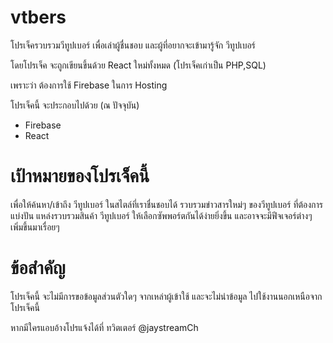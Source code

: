 # vtbers
โปรเจ็ครวบรวมวีทูปเบอร์ เพื่อเล่าผู้ชื่นชอบ และผู้ที่อยากจะเข้ามารู้จัก วีทูปเบอร์

โดยโปรเจ็ค จะถูกเขียนขึ้นด้วย React ใหม่ทั้งหมด (โปรเจ็คเก่าเป็น PHP,SQL)

เพราะว่า ต้องการใช้ Firebase ในการ Hosting

โปรเจ็คนี้ จะประกอบไปด้วย (ณ ปัจจุบัน)

- Firebase
- React


# เป้าหมายของโปรเจ็คนี้

เพื่อให้ค้นหา/เข้าถึง วีทูปเบอร์ ในสไตล์ที่เราชื่นชอบได้ รวบรวมข่าวสารใหม่ๆ ของวีทูปเบอร์ ที่ต้องการแบ่งปัน แหล่งรวบรวมสินค้า วีทูปเบอร์ ให้เลือกซัพพอร์ตกันได้ง่ายยิ่งขึ้น และอาจจะมีฟีจเจอร์ต่างๆ เพิ่มขึ้นมาเรื่อยๆ

# ข้อสำคัญ
โปรเจ็คนี้ จะไม่มีการขอข้อมูลส่วนตัวใดๆ จากเหล่าผู้เข้าใช้ และจะไม่นำข้อมูล ไปใช้งานนอกเหนือจากโปรเจ็คนี้

หากมีใครแอบอ้างโปรแจ้งได้ที่ ทวิตเตอร์ @jaystreamCh
